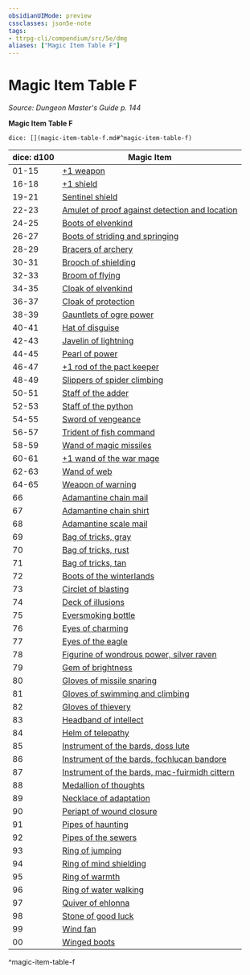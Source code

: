 ```yaml
---
obsidianUIMode: preview
cssclasses: json5e-note
tags:
- ttrpg-cli/compendium/src/5e/dmg
aliases: ["Magic Item Table F"]
---
```

# Magic Item Table F
*Source: Dungeon Master's Guide p. 144* 

**Magic Item Table F**

`dice: [](magic-item-table-f.md#^magic-item-table-f)`

| dice: d100 | Magic Item |
|------------|------------|
| 01-15 | [+1 weapon](3-Mechanics/CLI/items/1-weapon.md) |
| 16-18 | [+1 shield](3-Mechanics/CLI/items/1-shield.md) |
| 19-21 | [Sentinel shield](3-Mechanics/CLI/items/sentinel-shield.md) |
| 22-23 | [Amulet of proof against detection and location](3-Mechanics/CLI/items/amulet-of-proof-against-detection-and-location.md) |
| 24-25 | [Boots of elvenkind](3-Mechanics/CLI/items/boots-of-elvenkind.md) |
| 26-27 | [Boots of striding and springing](3-Mechanics/CLI/items/boots-of-striding-and-springing.md) |
| 28-29 | [Bracers of archery](3-Mechanics/CLI/items/bracers-of-archery.md) |
| 30-31 | [Brooch of shielding](3-Mechanics/CLI/items/brooch-of-shielding.md) |
| 32-33 | [Broom of flying](3-Mechanics/CLI/items/broom-of-flying.md) |
| 34-35 | [Cloak of elvenkind](3-Mechanics/CLI/items/cloak-of-elvenkind.md) |
| 36-37 | [Cloak of protection](3-Mechanics/CLI/items/cloak-of-protection.md) |
| 38-39 | [Gauntlets of ogre power](3-Mechanics/CLI/items/gauntlets-of-ogre-power.md) |
| 40-41 | [Hat of disguise](3-Mechanics/CLI/items/hat-of-disguise.md) |
| 42-43 | [Javelin of lightning](3-Mechanics/CLI/items/javelin-of-lightning.md) |
| 44-45 | [Pearl of power](3-Mechanics/CLI/items/pearl-of-power.md) |
| 46-47 | [+1 rod of the pact keeper](3-Mechanics/CLI/items/1-rod-of-the-pact-keeper.md) |
| 48-49 | [Slippers of spider climbing](3-Mechanics/CLI/items/slippers-of-spider-climbing.md) |
| 50-51 | [Staff of the adder](3-Mechanics/CLI/items/staff-of-the-adder.md) |
| 52-53 | [Staff of the python](3-Mechanics/CLI/items/staff-of-the-python.md) |
| 54-55 | [Sword of vengeance](3-Mechanics/CLI/items/sword-of-vengeance.md) |
| 56-57 | [Trident of fish command](3-Mechanics/CLI/items/trident-of-fish-command.md) |
| 58-59 | [Wand of magic missiles](3-Mechanics/CLI/items/wand-of-magic-missiles.md) |
| 60-61 | [+1 wand of the war mage](3-Mechanics/CLI/items/1-wand-of-the-war-mage.md) |
| 62-63 | [Wand of web](3-Mechanics/CLI/items/wand-of-web.md) |
| 64-65 | [Weapon of warning](3-Mechanics/CLI/items/weapon-of-warning.md) |
| 66 | [Adamantine chain mail](3-Mechanics/CLI/items/adamantine-armor.md) |
| 67 | [Adamantine chain shirt](3-Mechanics/CLI/items/adamantine-armor.md) |
| 68 | [Adamantine scale mail](3-Mechanics/CLI/items/adamantine-armor.md) |
| 69 | [Bag of tricks, gray](3-Mechanics/CLI/items/bag-of-tricks-gray.md) |
| 70 | [Bag of tricks, rust](3-Mechanics/CLI/items/bag-of-tricks-rust.md) |
| 71 | [Bag of tricks, tan](3-Mechanics/CLI/items/bag-of-tricks-tan.md) |
| 72 | [Boots of the winterlands](3-Mechanics/CLI/items/boots-of-the-winterlands.md) |
| 73 | [Circlet of blasting](3-Mechanics/CLI/items/circlet-of-blasting.md) |
| 74 | [Deck of illusions](3-Mechanics/CLI/items/deck-of-illusions.md) |
| 75 | [Eversmoking bottle](3-Mechanics/CLI/items/eversmoking-bottle.md) |
| 76 | [Eyes of charming](3-Mechanics/CLI/items/eyes-of-charming.md) |
| 77 | [Eyes of the eagle](3-Mechanics/CLI/items/eyes-of-the-eagle.md) |
| 78 | [Figurine of wondrous power, silver raven](3-Mechanics/CLI/items/figurine-of-wondrous-power-silver-raven.md) |
| 79 | [Gem of brightness](3-Mechanics/CLI/items/gem-of-brightness.md) |
| 80 | [Gloves of missile snaring](3-Mechanics/CLI/items/gloves-of-missile-snaring.md) |
| 81 | [Gloves of swimming and climbing](3-Mechanics/CLI/items/gloves-of-swimming-and-climbing.md) |
| 82 | [Gloves of thievery](3-Mechanics/CLI/items/gloves-of-thievery.md) |
| 83 | [Headband of intellect](3-Mechanics/CLI/items/headband-of-intellect.md) |
| 84 | [Helm of telepathy](3-Mechanics/CLI/items/helm-of-telepathy.md) |
| 85 | [Instrument of the bards, doss lute](3-Mechanics/CLI/items/instrument-of-the-bards-doss-lute.md) |
| 86 | [Instrument of the bards, fochlucan bandore](3-Mechanics/CLI/items/instrument-of-the-bards-fochlucan-bandore.md) |
| 87 | [Instrument of the bards, mac-fuirmidh cittern](3-Mechanics/CLI/items/instrument-of-the-bards-mac-fuirmidh-cittern.md) |
| 88 | [Medallion of thoughts](3-Mechanics/CLI/items/medallion-of-thoughts.md) |
| 89 | [Necklace of adaptation](3-Mechanics/CLI/items/necklace-of-adaptation.md) |
| 90 | [Periapt of wound closure](3-Mechanics/CLI/items/periapt-of-wound-closure.md) |
| 91 | [Pipes of haunting](3-Mechanics/CLI/items/pipes-of-haunting.md) |
| 92 | [Pipes of the sewers](3-Mechanics/CLI/items/pipes-of-the-sewers.md) |
| 93 | [Ring of jumping](3-Mechanics/CLI/items/ring-of-jumping.md) |
| 94 | [Ring of mind shielding](3-Mechanics/CLI/items/ring-of-mind-shielding.md) |
| 95 | [Ring of warmth](3-Mechanics/CLI/items/ring-of-warmth.md) |
| 96 | [Ring of water walking](3-Mechanics/CLI/items/ring-of-water-walking.md) |
| 97 | [Quiver of ehlonna](3-Mechanics/CLI/items/quiver-of-ehlonna.md) |
| 98 | [Stone of good luck](3-Mechanics/CLI/items/stone-of-good-luck.md) |
| 99 | [Wind fan](3-Mechanics/CLI/items/wind-fan.md) |
| 00 | [Winged boots](3-Mechanics/CLI/items/winged-boots.md) |
^magic-item-table-f